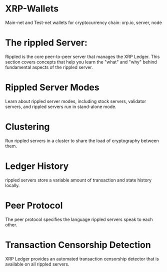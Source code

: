 # XRP-Wallets
Main-net and Test-net wallets for cryptocurrency chain: xrp.io, server, node  

# The rippled Server:
Rippled is the core peer-to-peer server that manages the XRP Ledger. This section covers concepts that help you learn the "what" and "why" behind fundamental aspects of the rippled server.

# Rippled Server Modes
Learn about rippled server modes, including stock servers, validator servers, and rippled servers run in stand-alone mode.

# Clustering
Run rippled servers in a cluster to share the load of cryptography between them.

# Ledger History
rippled servers store a variable amount of transaction and state history locally.

# Peer Protocol
The peer protocol specifies the language rippled servers speak to each other.

# Transaction Censorship Detection
XRP Ledger provides an automated transaction censorship detector that is available on all rippled servers.
